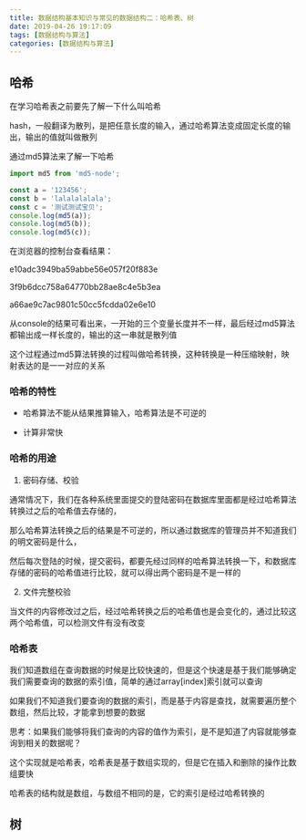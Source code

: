 ```yaml
---
title: 数据结构基本知识与常见的数据结构二：哈希表、树
date: 2019-04-26 19:17:09
tags: [数据结构与算法]
categories: [数据结构与算法]
---
```


## 哈希

在学习哈希表之前要先了解一下什么叫哈希

hash，一般翻译为散列，是把任意长度的输入，通过哈希算法变成固定长度的输出，输出的值就叫做散列

通过md5算法来了解一下哈希

```javascript
import md5 from 'md5-node';

const a = '123456';
const b = 'lalalalalala';
const c = '测试测试宝贝';
console.log(md5(a));
console.log(md5(b));
console.log(md5(c));
```

在浏览器的控制台查看结果：

e10adc3949ba59abbe56e057f20f883e

3f9b6dcc758a64770bb28ae8c4e5b3ea

a66ae9c7ac9801c50cc5fcdda02e6e10

从console的结果可看出来，一开始的三个变量长度并不一样，最后经过md5算法都输出成一样长度的，输出的这一串就是散列值

这个过程通过md5算法转换的过程叫做哈希转换，这种转换是一种压缩映射，映射表达的是一一对应的关系

### 哈希的特性

- 哈希算法不能从结果推算输入，哈希算法是不可逆的

- 计算非常快

### 哈希的用途

1. 密码存储、校验

  通常情况下，我们在各种系统里面提交的登陆密码在数据库里面都是经过哈希算法转换过之后的哈希值去存储的，

  那么哈希算法转换之后的结果是不可逆的，所以通过数据库的管理员并不知道我们的明文密码是什么，

  然后每次登陆的时候，提交密码，都要先经过同样的哈希算法转换一下，和数据库存储的密码的哈希值进行比较，就可以得出两个密码是不是一样的

2. 文件完整校验

  当文件的内容修改过之后，经过哈希转换之后的哈希值也是会变化的，通过比较这两个哈希值，可以检测文件有没有改变

### 哈希表

我们知道数组在查询数据的时候是比较快速的，但是这个快速是基于我们能够确定我们需要查询的数据的索引值，简单的通过array[index]索引就可以查询

如果我们不知道我们要查询的数据的索引，而是基于内容是查找，就需要遍历整个数组，然后比较，才能拿到想要的数据

思考：如果我们能够将我们查询的内容的值作为索引，是不是知道了内容就能够查询到相关的数据呢？

这个实现就是哈希表，哈希表是基于数组实现的，但是它在插入和删除的操作比数组要快

哈希表的结构就是数组，与数组不相同的是，它的索引是经过哈希转换的

## 树